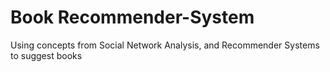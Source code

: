 # Book Recommender-System
Using concepts from Social Network Analysis, and Recommender Systems to suggest books
